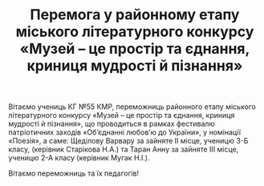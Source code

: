 ﻿---
title: Перемога у районному етапу міського літературного конкурсу «Музей – це простір та єднання, криниця мудрості й пізнання»
---

Вітаємо учениць КГ №55 КМР, переможниць районного етапу міського літературного конкурсу «Музей – це простір та єднання, криниця мудрості й пізнання», що проводиться в рамках фестивалю патріотичних заходів «Об’єднанні любов’ю до України», у номінації «Поезія», а саме: Щеділову Варвару за зайняте ІІ місце, ученицю 3-Б класу, (керівник Старікова Н.А.) та Таран Анну за зайняте ІІІ місце, ученицю 2-А класу (керівник Мугак Н.І.).

Вітаємо переможниць та їх педагогів!

<slideshow />
